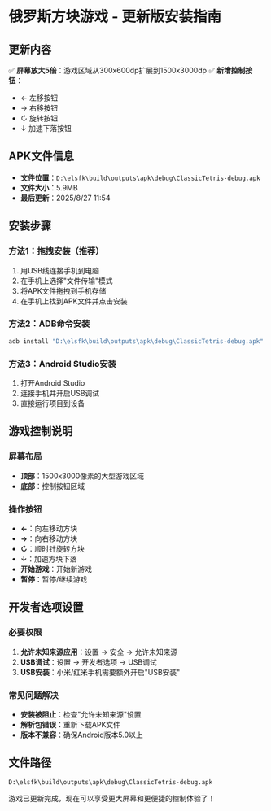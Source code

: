 # 俄罗斯方块游戏 - 更新版安装指南

## 更新内容
✅ **屏幕放大5倍**：游戏区域从300x600dp扩展到1500x3000dp
✅ **新增控制按钮**：
- ← 左移按钮
- → 右移按钮  
- ↻ 旋转按钮
- ↓ 加速下落按钮

## APK文件信息
- **文件位置**：`D:\elsfk\build\outputs\apk\debug\ClassicTetris-debug.apk`
- **文件大小**：5.9MB
- **最后更新**：2025/8/27 11:54

## 安装步骤

### 方法1：拖拽安装（推荐）
1. 用USB线连接手机到电脑
2. 在手机上选择"文件传输"模式
3. 将APK文件拖拽到手机存储
4. 在手机上找到APK文件并点击安装

### 方法2：ADB命令安装
```bash
adb install "D:\elsfk\build\outputs\apk\debug\ClassicTetris-debug.apk"
```

### 方法3：Android Studio安装
1. 打开Android Studio
2. 连接手机并开启USB调试
3. 直接运行项目到设备

## 游戏控制说明

### 屏幕布局
- **顶部**：1500x3000像素的大型游戏区域
- **底部**：控制按钮区域

### 操作按钮
- **←**：向左移动方块
- **→**：向右移动方块
- **↻**：顺时针旋转方块
- **↓**：加速方块下落
- **开始游戏**：开始新游戏
- **暂停**：暂停/继续游戏

## 开发者选项设置

### 必要权限
1. **允许未知来源应用**：设置 → 安全 → 允许未知来源
2. **USB调试**：设置 → 开发者选项 → USB调试
3. **USB安装**：小米/红米手机需要额外开启"USB安装"

### 常见问题解决
- **安装被阻止**：检查"允许未知来源"设置
- **解析包错误**：重新下载APK文件
- **版本不兼容**：确保Android版本5.0以上

## 文件路径
```
D:\elsfk\build\outputs\apk\debug\ClassicTetris-debug.apk
```

游戏已更新完成，现在可以享受更大屏幕和更便捷的控制体验了！